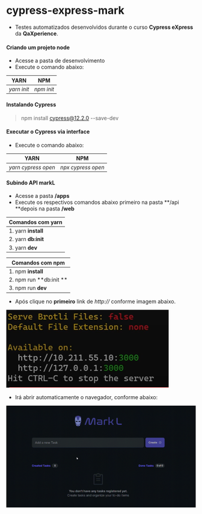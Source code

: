 # cypress-express-mark

- Testes automatizados desenvolvidos durante o curso **Cypress eXpress** da **QaXperience**.


#### Criando um projeto node
* Acesse a pasta de desenvolvimento
* Execute o comando abaixo:

|  YARN | NPM  |
| ------------ | ------------ |
|  *yarn init* |  *npm init* |

#### Instalando Cypress

> npm install cypress@12.2.0 --save-dev

#### Executar o Cypress via interface
* Execute o comando abaixo:

|  YARN | NPM  |
| ------------ | ------------ |
|  *yarn cypress open* |  *npx cypress open* |


#### Subindo API markL

* Acesse a pasta **/apps**
* Execute os respectivos comandos abaixo primeiro na pasta **/api **depois na pasta **/web**

|  Comandos com yarn |
| ------------ |
|  1. yarn **install** |
|  2. yarn **db:init** |
|  3. yarn **dev** |

|  Comandos com npm |
| ------------ |
|  1. npm **install** |
|  2. npm run **db:init **|
|  3. npm run **dev** |

* Após clique no **primeiro** link de *http://* conforme imagem abaixo.

[![](https://raw.githubusercontent.com/eduardacf/cypress-express-mark/main/img/subindo-servidor.png)](https://raw.githubusercontent.com/eduardacf/cypress-express-mark/main/img/subindo-servidor.png)

* Irá abrir automaticamente o navegador, conforme abaixo:

[![](https://raw.githubusercontent.com/eduardacf/cypress-express-mark/main/img/aplicacao.gif)](https://raw.githubusercontent.com/eduardacf/cypress-express-mark/main/img/aplicacao.gif)
